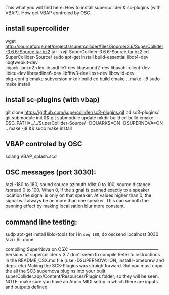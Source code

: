 This what you will find here:
How to install supercollider & sc-plugins (with VBAP).
How get VBAP controled by OSC. 

install supercollider
---------------------

wget http://sourceforge.net/projects/supercollider/files/Source/3.6/SuperCollider-3.6.6-Source.tar.bz2
tar -xvjf SuperCollider-3.6.6-Source.tar.bz2
cd SuperCollider-Source/
sudo apt-get install build-essential libqt4-dev libqtwebkit-dev \
    libjack-jackd2-dev libsndfile1-dev libasound2-dev libavahi-client-dev \
    libicu-dev libreadline6-dev libfftw3-dev libxt-dev libcwiid-dev \
    pkg-config cmake subversion
mkdir build
cd build
cmake ..
make -j8
sudo make install

install sc-plugins (with vbap)
------------------------------
git clone  https://github.com/supercollider/sc3-plugins.git
cd sc3-plugins/
git submodule init && git submodule update
mkdir build
cd build
cmake -DSC_PATH=../../SuperCollider-Source/ -DQUARKS=ON -DSUPERNOVA=ON ..
make -j8 && sudo make install


VBAP controled by OSC
---------------------
sclang VBAP_splash.scd

OSC messages (port 3030):
------------------------
/azi     -180 to 180, sound source azimuth
/dist    0 to 100, source distance
/spread  0 to 100. When 0, if the signal is panned 
         exactly to a speaker location the signal is 
         only on that speaker. At values higher than 
         0, the signal will always be on more than 
         one speaker. This can smooth the panning 
         effect by making localisation blur more 
         constant.



command line testing:
---------------------
sudp apt-get install liblo-tools
for i in `seq 180`; do oscsend localhost 3030 /azi i $i; done


compiling SuperNova on OSX:
————————————————————
Versions of supercollider < 3.7 don’t seem to compile
Refer to instructions in the README_OSX.md file  (use -DSUPERNOVA=ON, install Homebrew and deps. etc)
Making the SC3-Plugins was straightforward. But you must copy the all the SC3 supernova plugins into your built superCollider.app/Content/Resources/Plugins folder, so they will be seen. 
NOTE: make sure you have an Audio MIDI setup in which there are inputs and outputs defined
